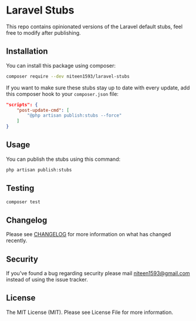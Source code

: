 # Laravel Stubs

This repo contains opinionated versions of the Laravel default stubs, feel free to modify after publishing.

## Installation

You can install this package using composer:

```bash
composer require --dev niteen1593/laravel-stubs
```

If you want to make sure these stubs stay up to date with every update, add this composer hook to your `composer.json` file:

```json
"scripts": {
    "post-update-cmd": [
        "@php artisan publish:stubs --force"
    ]
}
```

## Usage

You can publish the stubs using this command:

```bash
php artisan publish:stubs
```

## Testing

```bash
composer test
```

## Changelog

Please see [CHANGELOG](CHANGELOG.md) for more information on what has changed recently.

## Security

If you've found a bug regarding security please mail [niteen1593@gmail.com](mailto:niteen1593@gmail.com) instead of using the issue tracker.

## License

The MIT License (MIT). Please see License File for more information.
